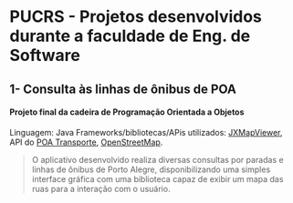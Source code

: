 # PUCRS - Projetos desenvolvidos durante a faculdade de Eng. de Software


## 1- Consulta às linhas de ônibus de POA
#### Projeto final da cadeira de Programação Orientada a Objetos

Linguagem: Java
Frameworks/bibliotecas/APis utilizados: [JXMapViewer](https://github.com/msteiger/jxmapviewer2), API do [POA Transporte](http://www.poatransporte.com.br/), [OpenStreetMap](http://www.openstreetmap.org/). 

>O aplicativo desenvolvido realiza diversas consultas por paradas e linhas de ônibus de Porto Alegre, disponibilizando uma simples interface gráfica com uma biblioteca capaz de exibir um mapa das ruas para a interação com o usuário.

